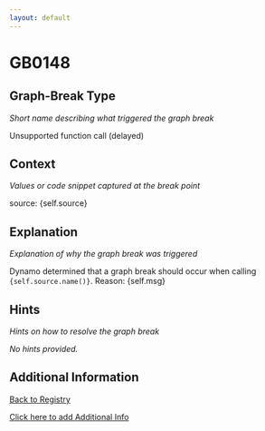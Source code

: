 ```yaml
---
layout: default
---
```

# GB0148

## Graph-Break Type
*Short name describing what triggered the graph break*

Unsupported function call (delayed)

## Context
*Values or code snippet captured at the break point*

source: {self.source}

## Explanation
*Explanation of why the graph break was triggered*

Dynamo determined that a graph break should occur when calling `{self.source.name()}`. Reason: {self.msg}

## Hints
*Hints on how to resolve the graph break*

*No hints provided.*


## Additional Information

<!-- ADDITIONAL INFORMATION START - Add custom information below this line -->

<!-- ADDITIONAL INFORMATION END -->

[Back to Registry](../index.html)

[Click here to add Additional Info](https://github.com/pytorch-labs/compile-graph-break-site/edit/main/docs/gb/gb0148.md)
